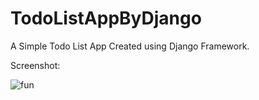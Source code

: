 # TodoListAppByDjango
A Simple Todo List App Created using Django Framework.

Screenshot:

![fun](https://user-images.githubusercontent.com/25878398/67149616-e7ee9900-f2ca-11e9-85a9-29e1c760aef5.png)

